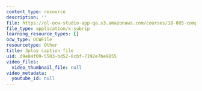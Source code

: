 ```yaml
---
content_type: resource
description: ''
file: https://ol-ocw-studio-app-qa.s3.amazonaws.com/courses/18-085-computational-science-and-engineering-i-fall-2008/d9e84f095503bd528cbf7192e7be9855_0egP7_kq23E.srt
file_type: application/x-subrip
learning_resource_types: []
ocw_type: OCWFile
resourcetype: Other
title: 3play caption file
uid: d9e84f09-5503-bd52-8cbf-7192e7be9855
video_files:
  video_thumbnail_file: null
video_metadata:
  youtube_id: null
---
```

